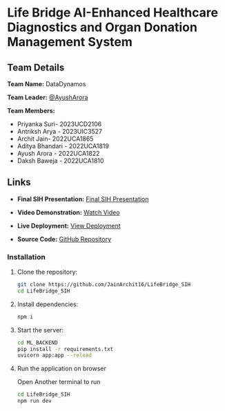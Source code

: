 # Life Bridge AI-Enhanced Healthcare Diagnostics and Organ Donation Management System

## Team Details

**Team Name:** DataDynamos

**Team Leader:** [@AyushArora](https://github.com/ayusharora2212)

**Team Members:**

- Priyanka Suri- 2023UCD2106
- Antriksh Arya - 2023UIC3527
- Archit Jain- 2022UCA1865
- Aditya Bhandari - 2022UCA1819
- Ayush Arora - 2022UCA1822
- Daksh Baweja - 2022UCA1810

## Links

- **Final SIH Presentation:** [Final SIH Presentation](https://drive.google.com/drive/folders/1P6f3T68zCO8WuxhiQNaBUW6GGj6U5DwJ?usp=sharing)

- **Video Demonstration:** [Watch Video](https://youtu.be/9iSt22niBVo)
- **Live Deployment:** [View Deployment](https://life-bridge-sih.vercel.app/)
- **Source Code:** [GitHub Repository](https://github.com/JainArchit16/LifeBridge_SIH)

### Installation

1. Clone the repository:

   ```bash
   git clone https://github.com/JainArchit16/LifeBridge_SIH
   cd LifeBridge_SIH
   ```

2. Install dependencies:

   ```bash
   npm i
   ```

3. Start the server:

   ```bash
   cd ML_BACKEND
   pip install -r requirements.txt
   uvicorn app:app --reload
   ```

4. Run the application on browser

   Open Another terminal to run

   ```bash
   cd LifeBridge_SIH
   npm run dev
   ```
